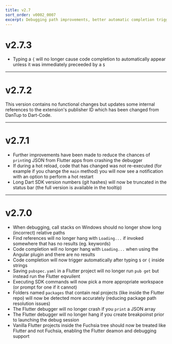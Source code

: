 ```yaml
---
title: v2.7
sort_order: v0002_0007
excerpt: Debugging path improvements, better automatic completion triggering...
---
```


# v2.7.3

- Typing a `{` will no longer cause code completion to automatically appear unless it was immediately preceeded by a `$`

---

# v2.7.2

This version contains no functional changes but updates some internal references to the extension's publisher ID which has been changed from DanTup to Dart-Code.

---

# v2.7.1

- Further improvements have been made to reduce the chances of `print`ing JSON from Flutter apps from crashing the debugger
- If during a hot reload, code that has changed was not re-executed (for example if you change the `main` method) you will now see a notification with an option to perform a hot restart
- Long Dart SDK version numbers (git hashes) will now be truncated in the status bar (the full version is available in the tooltip)

---

# v2.7.0

- When debugging, call stacks on Windows should no longer show long (incorrect) relative paths
- Find references will no longer hang with `Loading...` if invoked somewhere that has no results (eg. keywords)
- Code completion will no longer hang with `Loading...` when using the Angular plugin and there are no results
- Code completion will now trigger automatically after typing `$` or `{` inside strings
- Saving `pubspec.yaml` in a Flutter project will no longer run `pub get` but instead run the Flutter eqvuilent
- Executing SDK commands will now pick a more appropriate workspace (or prompt for one if it cannot)
- Folders named `packages` that contain real projects (like inside the Flutter repo) will now be detected more accurately (reducing package path resolution issues)
- The Flutter debugger will no longer crash if you `print` a JSON array
- The Flutter debugger will no longer hang if you create breakpoinst prior to launching the debug session
- Vanilla Flutter projects inside the Fuchsia tree should now be treated like Flutter and not Fuchsia, enabling the Flutter deamon and debugging support
